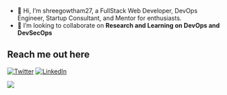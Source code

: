 - 👋 Hi, I’m shreegowtham27, a FullStack Web Developer, DevOps Engineer, Startup Consultant, and Mentor for enthusiasts.
- 💞️ I’m looking to collaborate on **Research and Learning on DevOps and DevSecOps**

## Reach me out here


[![Twitter](https://img.shields.io/badge/Twitter-1DA1F2?style=for-the-badge&logo=twitter&logoColor=white)](https://twitter.com/shreegowtham027) [![LinkedIn](https://img.shields.io/badge/LinkedIn-0077B5?style=for-the-badge&logo=linkedin&logoColor=white)](https://www.linkedin.com/in/shreegowtham27/)


![](https://komarev.com/ghpvc/?username=shreegowtham027)


<!---
shreegowtham27/shreegowtham27 is a ✨ special ✨ repository because its `README.md` (this file) appears on your GitHub profile.
You can click the Preview link to take a look at your changes.
--->
